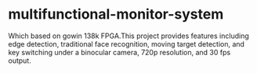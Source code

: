 # multifunctional-monitor-system
Which based on gowin 138k FPGA.This project provides features including edge detection, traditional face recognition, moving target detection, and key switching under a binocular camera, 720p resolution, and 30 fps output.
